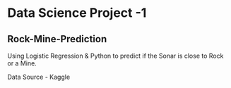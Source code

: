 # Data Science Project -1 
## Rock-Mine-Prediction

Using Logistic Regression & Python to predict if the Sonar is close to Rock or a Mine.

Data Source - Kaggle
